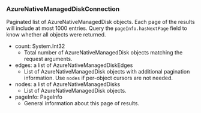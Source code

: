 ### AzureNativeManagedDiskConnection
Paginated list of AzureNativeManagedDisk objects. Each page of the results will include at most 1000 entries. Query the `pageInfo.hasNextPage` field to know whether all objects were returned.

- count: System.Int32
  - Total number of AzureNativeManagedDisk objects matching the request arguments.
- edges: a list of AzureNativeManagedDiskEdges
  - List of AzureNativeManagedDisk objects with additional pagination information. Use `nodes` if per-object cursors are not needed.
- nodes: a list of AzureNativeManagedDisks
  - List of AzureNativeManagedDisk objects.
- pageInfo: PageInfo
  - General information about this page of results.
